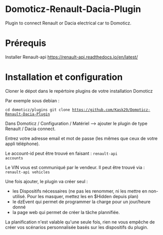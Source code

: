 # Domoticz-Renault-Dacia-Plugin
Plugin to connect Renault or Dacia electrical car to Domoticz.

# Prérequis
Installer Renault-api https://renault-api.readthedocs.io/en/latest/

# Installation et configuration
Cloner le dépot dans le repértoire plugins de votre installation Domoticz

Par exemple sous debian :

<code>cd domoticz/plugins
  git clone https://github.com/Kask29/Domoticz-Renault-Dacia-Plugin</code>

Dans Domoticz / Configuration / Matériel --> ajouter le plugin de type Renault / Dacia connect.

Entrez votre adresse email et mot de passe (les mêmes que ceux de votre appli téléphone).

Le account-id peut être trouvé en faisant : <code>renault-api accounts</code>

Le VIN vous est communiqué par le vendeur. Il peut être trouvé via : <code>renault-api vehicles</code>

Une fois ajouter, le plugin va créer seul :
- les Dispositifs nécessaires (ne pas les renommer, ni les mettre en non-utilisé. Pour les masquer, mettez les en $Hidden depuis plan)
- le dzEvent qui permet de programmer la charge pour un jour/heure donné
- la page web qui permet de créer la tâche plannifiée.

La planification n'est valable qu'une seule fois, rien ne vous empêche de créer vos scénarios personnalisée basés sur les dispositifs du plugin.
